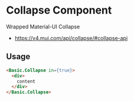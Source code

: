# Collapse Component

Wrapped Material-UI Collapse
* https://v4.mui.com/api/collapse/#collapse-api


## Usage

```html
<Basic.Collapse in={true}>
  <div>
    content
  </div>
</Basic.Collapse>
```
